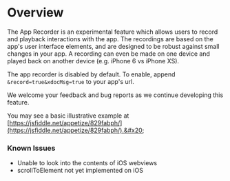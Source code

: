 # Overview

The App Recorder is an experimental feature which allows users to record and playback interactions with the app. The recordings are based on the app's user interface elements, and are designed to be robust against small changes in your app. A recording can even be made on one device and played back on another device (e.g. iPhone 6 vs iPhone XS).

The app recorder is disabled by default. To enable, append `&record=true&xdocMsg=true` to your app's url.

We welcome your feedback and bug reports as we continue developing this feature.&#x20;

You may see a basic illustrative example at [https://jsfiddle.net/appetize/829fabph/](https://jsfiddle.net/appetize/829fabph/).&#x20;

### Known Issues

* Unable to look into the contents of iOS webviews
* scrollToElement not yet implemented on iOS


